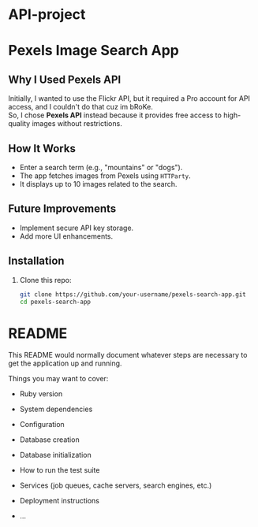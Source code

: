 
# API-project


# Pexels Image Search App

## Why I Used Pexels API  
Initially, I wanted to use the Flickr API, but it required a Pro account for API access, and I couldn't do that cuz im bRoKe.  
So, I chose **Pexels API** instead because it provides free access to high-quality images without restrictions.

## How It Works  
- Enter a search term (e.g., "mountains" or "dogs").
- The app fetches images from Pexels using `HTTParty`.
- It displays up to 10 images related to the search.

## Future Improvements  
- Implement secure API key storage.
- Add more UI enhancements.

## Installation  
1. Clone this repo:
   ```sh
   git clone https://github.com/your-username/pexels-search-app.git
   cd pexels-search-app

# README

This README would normally document whatever steps are necessary to get the
application up and running.

Things you may want to cover:

* Ruby version

* System dependencies

* Configuration

* Database creation

* Database initialization

* How to run the test suite

* Services (job queues, cache servers, search engines, etc.)

* Deployment instructions

* ...

